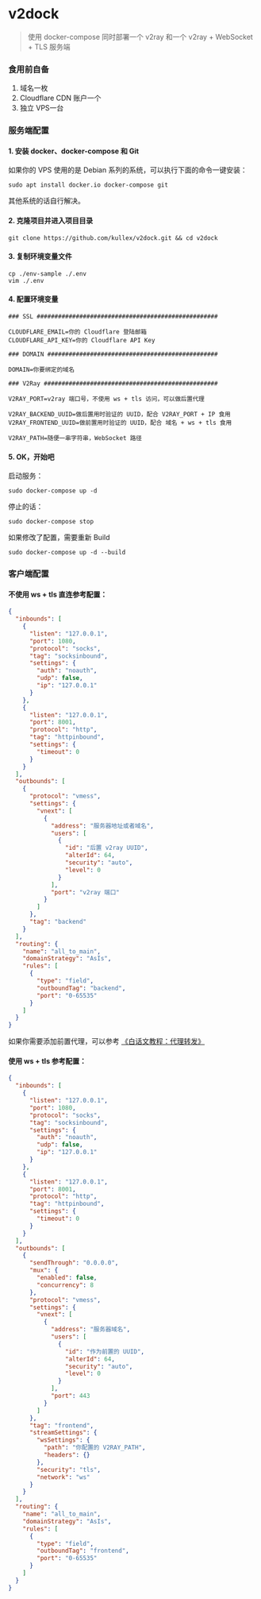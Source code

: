 # v2dock

> 使用 docker-compose 同时部署一个 v2ray 和一个 v2ray + WebSocket + TLS 服务端

### 食用前自备

1. 域名一枚
2. Cloudflare CDN 账户一个
3. 独立 VPS一台

### 服务端配置

#### 1. 安装 docker、docker-compose 和 Git

如果你的 VPS 使用的是 Debian 系列的系统，可以执行下面的命令一键安装：

```shell
sudo apt install docker.io docker-compose git
```

其他系统的话自行解决。

#### 2. 克隆项目并进入项目目录

```shell
git clone https://github.com/kullex/v2dock.git && cd v2dock
```

#### 3. 复制环境变量文件

```shell
cp ./env-sample ./.env
vim ./.env
```

#### 4. 配置环境变量

```shell
### SSL ###################################################

CLOUDFLARE_EMAIL=你的 Cloudflare 登陆邮箱
CLOUDFLARE_API_KEY=你的 Cloudflare API Key

### DOMAIN ################################################

DOMAIN=你要绑定的域名

### V2Ray #################################################

V2RAY_PORT=v2ray 端口号，不使用 ws + tls 访问，可以做后置代理

V2RAY_BACKEND_UUID=做后置用时验证的 UUID，配合 V2RAY_PORT + IP 食用
V2RAY_FRONTEND_UUID=做前置用时验证的 UUID，配合 域名 + ws + tls 食用

V2RAY_PATH=随便一串字符串，WebSocket 路径
```

  #### 5. OK，开始吧

启动服务：

```shell
sudo docker-compose up -d
```

停止的话：

```shell
sudo docker-compose stop
```

如果修改了配置，需要重新 Build

```shell
sudo docker-compose up -d --build
```

### 客户端配置

#### 不使用 ws + tls 直连参考配置：

```json
{
  "inbounds": [
    {
      "listen": "127.0.0.1",
      "port": 1080,
      "protocol": "socks",
      "tag": "socksinbound",
      "settings": {
        "auth": "noauth",
        "udp": false,
        "ip": "127.0.0.1"
      }
    },
    {
      "listen": "127.0.0.1",
      "port": 8001,
      "protocol": "http",
      "tag": "httpinbound",
      "settings": {
        "timeout": 0
      }
    }
  ],
  "outbounds": [
    {
      "protocol": "vmess",
      "settings": {
        "vnext": [
          {
            "address": "服务器地址或者域名",
            "users": [
              {
                "id": "后置 v2ray UUID",
                "alterId": 64,
                "security": "auto",
                "level": 0
              }
            ],
            "port": "v2ray 端口"
          }
        ]
      },
      "tag": "backend"
    }
  ],
  "routing": {
    "name": "all_to_main",
    "domainStrategy": "AsIs",
    "rules": [
      {
        "type": "field",
        "outboundTag": "backend",
        "port": "0-65535"
      }
    ]
  }
}
```

如果你需要添加前置代理，可以参考 [《白话文教程：代理转发》](https://toutyrater.github.io/advanced/outboundproxy.html)

#### 使用 ws + tls 参考配置：

```json
{
  "inbounds": [
    {
      "listen": "127.0.0.1",
      "port": 1080,
      "protocol": "socks",
      "tag": "socksinbound",
      "settings": {
        "auth": "noauth",
        "udp": false,
        "ip": "127.0.0.1"
      }
    },
    {
      "listen": "127.0.0.1",
      "port": 8001,
      "protocol": "http",
      "tag": "httpinbound",
      "settings": {
        "timeout": 0
      }
    }
  ],
  "outbounds": [
    {
      "sendThrough": "0.0.0.0",
      "mux": {
        "enabled": false,
        "concurrency": 8
      },
      "protocol": "vmess",
      "settings": {
        "vnext": [
          {
            "address": "服务器域名",
            "users": [
              {
                "id": "作为前置的 UUID",
                "alterId": 64,
                "security": "auto",
                "level": 0
              }
            ],
            "port": 443
          }
        ]
      },
      "tag": "frontend",
      "streamSettings": {
        "wsSettings": {
          "path": "你配置的 V2RAY_PATH",
          "headers": {}
        },
        "security": "tls",
        "network": "ws"
      }
    }
  ],
  "routing": {
    "name": "all_to_main",
    "domainStrategy": "AsIs",
    "rules": [
      {
        "type": "field",
        "outboundTag": "frontend",
        "port": "0-65535"
      }
    ]
  }
}
```

